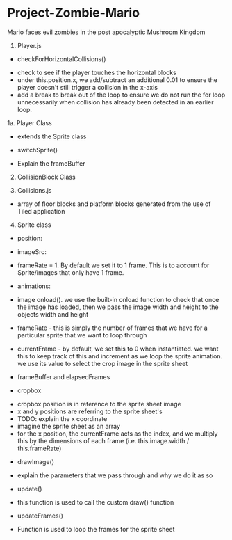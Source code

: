 # Project-Zombie-Mario

Mario faces evil zombies in the post apocalyptic Mushroom Kingdom

1. Player.js

- checkForHorizontalCollisions()

* check to see if the player touches the horizontal blocks
* under this.position.x, we add/subtract an additional 0.01 to ensure the player doesn't still trigger a collision in the x-axis
* add a break to break out of the loop to ensure we do not run the for loop unnecessarily when collision has already been detected in an earlier loop.

1a.  Player Class

* extends the Sprite class


- switchSprite()
* Explain the frameBuffer


2. CollisionBlock Class

3. Collisions.js

- array of floor blocks and platform blocks generated from the use of Tiled application

4. Sprite class

- position:
- imageSrc:
- frameRate = 1. By default we set it to 1 frame. This is to account for Sprite/images that only have 1 frame.

- animations:


- image onload(). we use the built-in onload function to check that once the image has loaded, then we pass the image width and height to the objects width and height
- frameRate - this is simply the number of frames that we have for a particular sprite that we want to loop through
- currentFrame - by default, we set this to 0 when instantiated. we want this to keep track of this and increment as we loop the sprite animation. we use its value to select the crop image in the sprite sheet
- frameBuffer and elapsedFrames


- cropbox

* cropbox position is in reference to the sprite sheet image
* x and y positions are referring to the sprite sheet's
* TODO: explain the x coordinate
* imagine the sprite sheet as an array
* for the x position, the currentFrame acts as the index, and we multiply this by the dimensions of each frame (i.e. this.image.width / this.frameRate)

- drawImage()

* explain the parameters that we pass through and why we do it as so

- update()

* this function is used to call the custom draw() function

- updateFrames()
* Function is used to loop the frames for the sprite sheet
